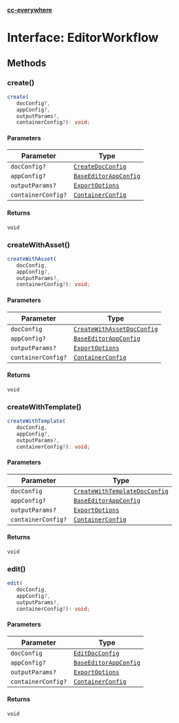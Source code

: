[**cc-everywhere**](../../../../../../index.md)

<HorizontalLine />

# Interface: EditorWorkflow

## Methods

### create()

```ts
create(
   docConfig?, 
   appConfig?, 
   outputParams?, 
   containerConfig?): void;
```

#### Parameters

| Parameter | Type |
| ------ | ------ |
| `docConfig?` | [`CreateDocConfig`](../../../../../../shared/src/types/editor/doc-config-types/interfaces/create-doc-config.md) |
| `appConfig?` | [`BaseEditorAppConfig`](../../../../../../shared/src/types/editor/app-config-types/interfaces/base-editor-app-config.md) |
| `outputParams?` | [`ExportOptions`](../../../../../../shared/src/types/export-config-types/type-aliases/export-options.md) |
| `containerConfig?` | [`ContainerConfig`](../../../../../../shared/src/types/container-config-types/type-aliases/container-config.md) |

#### Returns

`void`

<HorizontalLine />

### createWithAsset()

```ts
createWithAsset(
   docConfig, 
   appConfig?, 
   outputParams?, 
   containerConfig?): void;
```

#### Parameters

| Parameter | Type |
| ------ | ------ |
| `docConfig` | [`CreateWithAssetDocConfig`](../../../../../../shared/src/types/editor/doc-config-types/interfaces/create-with-asset-doc-config.md) |
| `appConfig?` | [`BaseEditorAppConfig`](../../../../../../shared/src/types/editor/app-config-types/interfaces/base-editor-app-config.md) |
| `outputParams?` | [`ExportOptions`](../../../../../../shared/src/types/export-config-types/type-aliases/export-options.md) |
| `containerConfig?` | [`ContainerConfig`](../../../../../../shared/src/types/container-config-types/type-aliases/container-config.md) |

#### Returns

`void`

<HorizontalLine />

### createWithTemplate()

```ts
createWithTemplate(
   docConfig, 
   appConfig?, 
   outputParams?, 
   containerConfig?): void;
```

#### Parameters

| Parameter | Type |
| ------ | ------ |
| `docConfig` | [`CreateWithTemplateDocConfig`](../../../../../../shared/src/types/editor/doc-config-types/interfaces/create-with-template-doc-config.md) |
| `appConfig?` | [`BaseEditorAppConfig`](../../../../../../shared/src/types/editor/app-config-types/interfaces/base-editor-app-config.md) |
| `outputParams?` | [`ExportOptions`](../../../../../../shared/src/types/export-config-types/type-aliases/export-options.md) |
| `containerConfig?` | [`ContainerConfig`](../../../../../../shared/src/types/container-config-types/type-aliases/container-config.md) |

#### Returns

`void`

<HorizontalLine />

### edit()

```ts
edit(
   docConfig, 
   appConfig?, 
   outputParams?, 
   containerConfig?): void;
```

#### Parameters

| Parameter | Type |
| ------ | ------ |
| `docConfig` | [`EditDocConfig`](../../../../../../shared/src/types/editor/doc-config-types/interfaces/edit-doc-config.md) |
| `appConfig?` | [`BaseEditorAppConfig`](../../../../../../shared/src/types/editor/app-config-types/interfaces/base-editor-app-config.md) |
| `outputParams?` | [`ExportOptions`](../../../../../../shared/src/types/export-config-types/type-aliases/export-options.md) |
| `containerConfig?` | [`ContainerConfig`](../../../../../../shared/src/types/container-config-types/type-aliases/container-config.md) |

#### Returns

`void`
